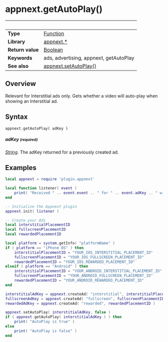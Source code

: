 # appnext.getAutoPlay()

|                      | &nbsp; 
| -------------------- | ---------------------------------------------------------------
| __Type__             | [Function](http://docs.coronalabs.com/api/type/Function.html)
| __Library__          | [appnext.*](Readme.markdown)
| __Return value__     | [Boolean](http://docs.coronalabs.com/api/type/Boolean.html)
| __Keywords__         | ads, advertising, appnext, getAutoPlay
| __See also__         | [appnext.setAutoPlay()](setAutoPlay.markdown)


## Overview

Relevant for Interstitial ads only. Gets whether a video will auto-play when showing an Interstitial ad.


## Syntax

	appnext.getAutoPlay( adKey )

##### adKey <small>(required)</small>
_[String](http://docs.coronalabs.com/api/type/String.html)._ The adKey returned for a previously created ad.


## Examples

``````lua
local appnext = require 'plugin.appnext'

local function listener( event )
	print( "Received " .. event.event .. " for " .. event.adKey .. " with message " .. event.message )
end

-- Initialize the Appnext plugin
appnext.init( listener )

-- Create your Ads
local interstitialPlacementID
local fullscreenPlacementID
local rewardedPlacementID

local platform = system.getInfo( "platformName" )
if ( platform == "iPhone OS" ) then
    interstitialPlacementID = "YOUR_IOS_INTERSTITIAL_PLACEMENT_ID"
    fullscreenPlacementID = "YOUR_IOS_FULLSCREEN_PLACEMENT_ID"
    rewardedPlacementID = "YOUR_IOS_REWARDED_PLACEMENT_ID"
elseif ( platform == "Android" ) then
    interstitialPlacementID = "YOUR_ANDROID_INTERSTITIAL_PLACEMENT_ID"
    fullscreenPlacementID = "YOUR_ANDROID_FULLSCREEN_PLACEMENT_ID"
    rewardedPlacementID = "YOUR_ANDROID_REWARDED_PLACEMENT_ID"
end

interstitialAdKey = appnext.createAd( "interstitial", interstitialPlacementID )
fullscreenAdKey = appnext.createAd( "fullscreen", fullscreenPlacementID )
rewardedAdKey = appnext.createAd( "rewarded", rewardedPlacementID )

appnext.setAutoPlay( interstitialAdKey, false )
if ( appnext.getAutoPlay( interstitialAdKey ) ) then
	print( "AutoPlay is true" )
else
	print( "AutoPlay is false" )
end
``````
